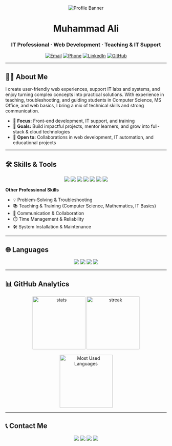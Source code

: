 <!-- ====== Profile Banner ====== -->
<p align="center">
  <img src="https://raw.githubusercontent.com/rahulbanerjee26/githubProfileReadmeGenerator/refs/heads/main/gifs/banner.gif" alt="Profile Banner" />
</p>

<h1 align="center">Muhammad Ali</h1>
<h3 align="center">IT Professional · Web Development · Teaching & IT Support</h3>

<p align="center">
  <a href="mailto:Alikiyani562@gmail.com"><img alt="Email" src="https://img.shields.io/badge/Email-Alikiyani562%40gmail.com-EA4335?style=for-the-badge&logo=gmail&logoColor=white"></a>
  <a href="tel:+923184683414"><img alt="Phone" src="https://img.shields.io/badge/Phone-+92%20318%204683414-25D366?style=for-the-badge&logo=whatsapp&logoColor=white"></a>
  <a href="https://www.linkedin.com/in/ali-kiyani-921191370"><img alt="LinkedIn" src="https://img.shields.io/badge/LinkedIn-Ali%20Kiyani-0A66C2?style=for-the-badge&logo=linkedin&logoColor=white"></a>
  <a href="https://github.com/codewithaliknow"><img alt="GitHub" src="https://img.shields.io/badge/GitHub-codewithaliknow-181717?style=for-the-badge&logo=github&logoColor=white"></a>
</p>

---

## 👨‍💻 About Me
I create user-friendly web experiences, support IT labs and systems, and enjoy turning complex concepts into practical solutions. With experience in teaching, troubleshooting, and guiding students in Computer Science, MS Office, and web basics, I bring a mix of technical skills and strong communication.  

- 🔧 **Focus:** Front-end development, IT support, and training  
- 🎯 **Goals:** Build impactful projects, mentor learners, and grow into full-stack & cloud technologies  
- 🤝 **Open to:** Collaborations in web development, IT automation, and educational projects  

---

## 🛠️ Skills & Tools
<p align="center">
  <img src="https://img.shields.io/badge/HTML5-E34F26?style=for-the-badge&logo=html5&logoColor=white"/>
  <img src="https://img.shields.io/badge/CSS3-1572B6?style=for-the-badge&logo=css3&logoColor=white"/>
  <img src="https://img.shields.io/badge/JavaScript-F7DF1E?style=for-the-badge&logo=javascript&logoColor=000"/>
  <img src="https://img.shields.io/badge/MS%20Office-DC3E15?style=for-the-badge&logo=microsoftoffice&logoColor=white"/>
  <img src="https://img.shields.io/badge/Windows-0078D6?style=for-the-badge&logo=windows&logoColor=white"/>
  <img src="https://img.shields.io/badge/Graphic%20Design-FF6F00?style=for-the-badge&logo=adobecreativecloud&logoColor=white"/>
  <img src="https://img.shields.io/badge/IT%20Support-4285F4?style=for-the-badge&logo=gnometerminal&logoColor=white"/>
</p>

**Other Professional Skills**  
- 💡 Problem-Solving & Troubleshooting  
- 📚 Teaching & Training (Computer Science, Mathematics, IT Basics)  
- 🤝 Communication & Collaboration  
- ⏱️ Time Management & Reliability  
- 🛠️ System Installation & Maintenance  

---

## 🌐 Languages
<p align="center">
  <img src="https://img.shields.io/badge/English-0052CC?style=for-the-badge&logo=google-translate&logoColor=white"/>
  <img src="https://img.shields.io/badge/Urdu-008000?style=for-the-badge&logo=google-translate&logoColor=white"/>
  <img src="https://img.shields.io/badge/Punjabi-9933CC?style=for-the-badge&logo=google-translate&logoColor=white"/>
  <img src="https://img.shields.io/badge/Kashmiri-CC0000?style=for-the-badge&logo=google-translate&logoColor=white"/>
</p>

---

## 📊 GitHub Analytics
<p align="center">
  <img height="165" src="https://github-readme-stats.vercel.app/api?username=codewithaliknow&show_icons=true&rank_icon=github&theme=tokyonight" alt="stats"/>
  <img height="165" src="https://github-readme-streak-stats.herokuapp.com/?user=codewithaliknow&theme=tokyonight" alt="streak"/>
</p>

<p align="center">
  <img height="165" src="https://github-readme-stats.vercel.app/api/top-langs/?username=codewithaliknow&layout=compact&theme=tokyonight" alt="Most Used Languages"/>
</p>

---

## 📞 Contact Me
<p align="center">
  <a href="mailto:Alikiyani562@gmail.com"><img src="https://img.shields.io/badge/Email-Alikiyani562%40gmail.com-EA4335?style=for-the-badge&logo=gmail&logoColor=white"/></a>
  <a href="tel:+923184683414"><img src="https://img.shields.io/badge/Phone-+92%20318%204683414-25D366?style=for-the-badge&logo=whatsapp&logoColor=white"/></a>
  <a href="https://www.linkedin.com/in/ali-kiyani-921191370"><img src="https://img.shields.io/badge/LinkedIn-Ali%20Kiyani-0A66C2?style=for-the-badge&logo=linkedin&logoColor=white"/></a>
  <a href="https://github.com/codewithaliknow"><img src="https://img.shields.io/badge/GitHub-codewithaliknow-181717?style=for-the-badge&logo=github&logoColor=white"/></a>
</p>

 

 
